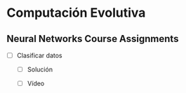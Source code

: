 # Computación Evolutiva
## Neural Networks Course Assignments 
- [ ] Clasificar datos  
  - [ ] Solución 
  - [ ] Vídeo

